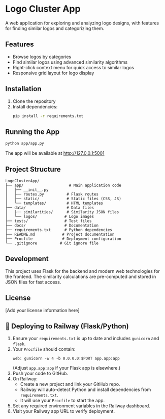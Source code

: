 # Logo Cluster App

A web application for exploring and analyzing logo designs, with features for finding similar logos and categorizing them.

## Features

- Browse logos by categories
- Find similar logos using advanced similarity algorithms
- Right-click context menu for quick access to similar logos
- Responsive grid layout for logo display

## Installation

1. Clone the repository
2. Install dependencies:
   ```bash
   pip install -r requirements.txt
   ```

## Running the App

```bash
python app/app.py
```

The app will be available at http://127.0.0.1:5001

## Project Structure

```
LogoClusterApp/
├── app/                    # Main application code
│   ├── __init__.py
│   ├── routes.py          # Flask routes
│   ├── static/            # Static files (CSS, JS)
│   └── templates/         # HTML templates
├── data/                  # Data files
│   ├── similarities/      # Similarity JSON files
│   └── logos/            # Logo images
├── tests/                # Test files
├── docs/                 # Documentation
├── requirements.txt      # Python dependencies
├── README.md            # Project documentation
├── Procfile             # Deployment configuration
└── .gitignore          # Git ignore file
```

## Development

This project uses Flask for the backend and modern web technologies for the frontend. The similarity calculations are pre-computed and stored in JSON files for fast access.

## License

[Add your license information here]

## 🚀 Deploying to Railway (Flask/Python)

1. Ensure your `requirements.txt` is up to date and includes `gunicorn` and `flask`.
2. Your `Procfile` should contain:
   ```
   web: gunicorn -w 4 -b 0.0.0.0:$PORT app.app:app
   ```
   (Adjust `app.app:app` if your Flask app is elsewhere.)
3. Push your code to GitHub.
4. On Railway:
   - Create a new project and link your GitHub repo.
   - Railway will auto-detect Python and install dependencies from `requirements.txt`.
   - It will use your `Procfile` to start the app.
5. Set any required environment variables in the Railway dashboard.
6. Visit your Railway app URL to verify deployment. 